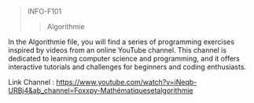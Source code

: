 > INFO-F101
>> Algorithmie 

In the Algorithmie file, you will find a series of programming exercises inspired by videos from an online YouTube channel. This channel is dedicated to learning computer science and programming, and it offers interactive tutorials and challenges for beginners and coding enthusiasts.

Link Channel : https://www.youtube.com/watch?v=iNeqb-URBj4&ab_channel=Foxxpy-Mathématiquesetalgorithmie
